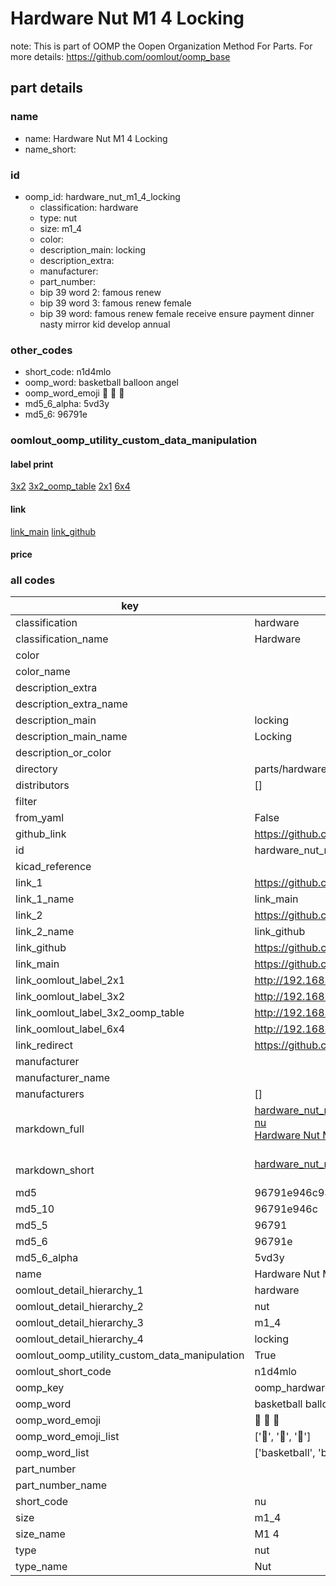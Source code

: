 # Hardware Nut M1 4 Locking  

note: This is part of OOMP the Oopen Organization Method For Parts. For more details: https://github.com/oomlout/oomp_base

##  part details
  







### name
* name: Hardware Nut M1 4 Locking
* name_short: 
### id
* oomp_id: hardware_nut_m1_4_locking
  * classification: hardware
  * type: nut
  * size: m1_4
  * color: 
  * description_main: locking
  * description_extra: 
  * manufacturer: 
  * part_number: 
  * bip 39 word 2: famous renew
  * bip 39 word 3: famous renew female
  * bip 39 word: famous renew female receive ensure payment dinner nasty mirror kid develop annual

### other_codes
* short_code: n1d4mlo
* oomp_word: basketball balloon angel
* oomp_word_emoji :basketball: :balloon: :angel:
* md5_6_alpha: 5vd3y
* md5_6: 96791e






### oomlout_oomp_utility_custom_data_manipulation
#### label print
[3x2](http://192.168.1.245:1112/?label=oomp%205vd3y)
[3x2_oomp_table](http://192.168.1.108:1112/?label=oomp%205vd3y)
[2x1](http://192.168.1.242:1112/?label=oomp%205vd3y)
[6x4](http://192.168.1.55:1112/?label=oomp%205vd3y)    

#### link

[link_main](https://github.com/oomlout/oomlout_oomp_version_1_messy/tree/main/parts/hardware_nut_m1_4_locking) [link_github](https://github.com/oomlout/oomlout_oomp_version_1_messy/tree/main/parts/hardware_nut_m1_4_locking)                             

#### price







### all codes 
| key | value |  
| --- | --- |  
| classification | hardware |  
| classification_name | Hardware |  
| color |  |  
| color_name |  |  
| description_extra |  |  
| description_extra_name |  |  
| description_main | locking |  
| description_main_name | Locking |  
| description_or_color |   |  
| directory | parts/hardware_nut_m1_4_locking |  
| distributors | [] |  
| filter |  |  
| from_yaml | False |  
| github_link | https://github.com/oomlout/oomlout_oomp_part_src/tree/main/parts/hardware_nut_m1_4_locking |  
| id | hardware_nut_m1_4_locking |  
| kicad_reference |  |  
| link_1 | https://github.com/oomlout/oomlout_oomp_version_1_messy/tree/main/parts/hardware_nut_m1_4_locking |  
| link_1_name | link_main |  
| link_2 | https://github.com/oomlout/oomlout_oomp_version_1_messy/tree/main/parts/hardware_nut_m1_4_locking |  
| link_2_name | link_github |  
| link_github | https://github.com/oomlout/oomlout_oomp_version_1_messy/tree/main/parts/hardware_nut_m1_4_locking |  
| link_main | https://github.com/oomlout/oomlout_oomp_version_1_messy/tree/main/parts/hardware_nut_m1_4_locking |  
| link_oomlout_label_2x1 | http://192.168.1.242:1112/?label=oomp%205vd3y |  
| link_oomlout_label_3x2 | http://192.168.1.245:1112/?label=oomp%205vd3y |  
| link_oomlout_label_3x2_oomp_table | http://192.168.1.108:1112/?label=oomp%205vd3y |  
| link_oomlout_label_6x4 | http://192.168.1.55:1112/?label=oomp%205vd3y |  
| link_redirect | https://github.com/oomlout/oomlout_oomp_version_1_messy/tree/main/parts/hardware_nut_m1_4_locking |  
| manufacturer |  |  
| manufacturer_name |  |  
| manufacturers | [] |  
| markdown_full | [hardware_nut_m1_4_locking](none)<br>[nu](none)<br>[Hardware Nut M1 4 Locking](none)<br><br> |  
| markdown_short | [hardware_nut_m1_4_locking](none)<br><br> |  
| md5 | 96791e946c9327ca86a5ab38a9ed8a95 |  
| md5_10 | 96791e946c |  
| md5_5 | 96791 |  
| md5_6 | 96791e |  
| md5_6_alpha | 5vd3y |  
| name | Hardware Nut M1 4 Locking |  
| oomlout_detail_hierarchy_1 | hardware |  
| oomlout_detail_hierarchy_2 | nut |  
| oomlout_detail_hierarchy_3 | m1_4 |  
| oomlout_detail_hierarchy_4 | locking |  
| oomlout_oomp_utility_custom_data_manipulation | True |  
| oomlout_short_code | n1d4mlo |  
| oomp_key | oomp_hardware_nut_m1_4_locking |  
| oomp_word | basketball balloon angel |  
| oomp_word_emoji | :basketball: :balloon: :angel: |  
| oomp_word_emoji_list | [':basketball:', ':balloon:', ':angel:'] |  
| oomp_word_list | ['basketball', 'balloon', 'angel'] |  
| part_number |  |  
| part_number_name |  |  
| short_code | nu |  
| size | m1_4 |  
| size_name | M1 4 |  
| type | nut |  
| type_name | Nut |  
